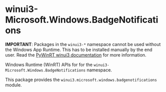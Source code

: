 <!-- warning: Please don't edit this file. It was automatically generated. -->

# winui3-Microsoft.Windows.BadgeNotifications

**IMPORTANT**: Packages in the `winui3-*` namespace cannot be used without the
Windows App Runtime. This has to be installed manually by the end user. Read the
[PyWinRT winui3 documentation](https://pywinrt.readthedocs.io/en/latest/api/winui3/index.html)
for more information.

Windows Runtime (WinRT) APIs for for the `winui3-Microsoft.Windows.BadgeNotifications` namespace.

This package provides the `winui3.microsoft.windows.badgenotifications` module.
